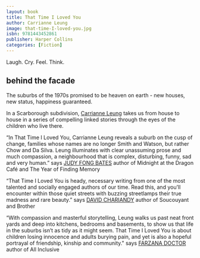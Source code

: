 ```yaml
---
layout: book
title: That Time I Loved You
author: Carrianne Leung
image: that-time-I-loved-you.jpg
isbn: 9781443452861
publisher: Harper Collins 
categories: [Fiction]
---
```

Laugh. Cry. Feel. Think. 

## behind the facade

The suburbs of the 1970s promised to be heaven on earth - new houses, new status, happiness guaranteed.

In a Scarborough subdivision, [Carrianne Leung](https://www.carrianneleung.com/) takes us from house to house in a series of compelling linked stories through the eyes of the children who live there.

“In That Time I Loved You, Carrianne Leung reveals a suburb on the cusp of change, families whose names are no longer Smith and Watson, but rather Chow and Da Silva. Leung illuminates with clear unassuming prose and much compassion, a neighbourhood that is complex, disturbing, funny, sad and very human.” says [JUDY FONG BATES](http://www.judyfongbates.com/) author of Midnight at the Dragon Café and The Year of Finding Memory

“That Time I Loved You is heady, necessary writing from one of the most talented and socially engaged authors of our time. Read this, and you’ll encounter within those quiet streets with buzzing streetlamps their true madness and rare beauty.” says [DAVID CHARIANDY](https://www.penguinrandomhouse.ca/authors/89746/david-chariandy) author of Soucouyant and Brother

“With compassion and masterful storytelling, Leung walks us past neat front yards and deep into kitchens, bedrooms and basements, to show us that life in the suburbs isn’t as tidy as it might seem. That Time I Loved You is about children losing innocence and adults burying pain, and yet is also a hopeful portrayal of friendship, kinship and community." says [FARZANA DOCTOR](http://farzanadoctor.com/) author of All Inclusive